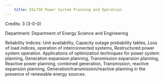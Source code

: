 ```yaml
---
    title: ESL738 Power System Planning and Operation
---
```

Credits: 3 (3-0-0)

Department: Department of Energy Science and Engineering

Reliability Indices: Unit availability, Capacity outage probability tables, Loss of load indices, operation of interconnected systems, Restructured power system operation. Applications of optimization techniques for power system planning, Generation expansion planning, Transmission expansion planning, Reactive power planning, combined generation, Transmission, reactive expansion planning, Generation/transmission/reactive planning in the presence of renewable energy sources.